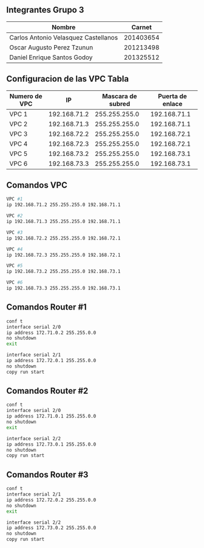 ## Integrantes Grupo 3

| Nombre | Carnet |
| ------ | ------ |
| Carlos Antonio Velasquez Castellanos | 201403654 |
| Oscar Augusto Perez Tzunun | 201213498 |
| Daniel Enrique Santos Godoy | 201325512 |

## Configuracion de las VPC Tabla
| Numero de VPC | IP |  Mascara de subred | Puerta de enlace |
| ------ | ------ | ------ | ------ |
| VPC 1  | 192.168.71.2 | 255.255.255.0 | 192.168.71.1 |
| VPC 2  | 192.168.71.3 | 255.255.255.0 | 192.168.71.1 |
| VPC 3  | 192.168.72.2 | 255.255.255.0 | 192.168.72.1 |
| VPC 4  | 192.168.72.3 | 255.255.255.0 | 192.168.72.1 |
| VPC 5  | 192.168.73.2 | 255.255.255.0 | 192.168.73.1 |
| VPC 6  | 192.168.73.3 | 255.255.255.0 | 192.168.73.1 |

## Comandos VPC
```sh
VPC #1
ip 192.168.71.2 255.255.255.0 192.168.71.1

VPC #2
ip 192.168.71.3 255.255.255.0 192.168.71.1

VPC #3
ip 192.168.72.2 255.255.255.0 192.168.72.1

VPC #4
ip 192.168.72.3 255.255.255.0 192.168.72.1

VPC #5
ip 192.168.73.2 255.255.255.0 192.168.73.1

VPC #6
ip 192.168.73.3 255.255.255.0 192.168.73.1

```

## Comandos Router #1
```sh
conf t
interface serial 2/0
ip address 172.71.0.2 255.255.0.0
no shutdown
exit

interface serial 2/1
ip address 172.72.0.1 255.255.0.0
no shutdown
copy run start
```

## Comandos Router #2
```sh
conf t
interface serial 2/0
ip address 172.71.0.1 255.255.0.0
no shutdown
exit

interface serial 2/2
ip address 172.73.0.1 255.255.0.0
no shutdown
copy run start
```

## Comandos Router #3
```sh
conf t
interface serial 2/1
ip address 172.72.0.2 255.255.0.0
no shutdown
exit

interface serial 2/2
ip address 172.73.0.2 255.255.0.0
no shutdown
copy run start
```

